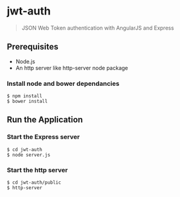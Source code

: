# jwt-auth
> JSON Web Token authentication with AngularJS and Express

## Prerequisites

* Node.js
* An http server like http-server node package

### Install node and bower dependancies
```
$ npm install
$ bower install
```

## Run the Application

### Start the Express server
	$ cd jwt-auth
	$ node server.js

### Start the http server
	$ cd jwt-auth/public
	$ http-server
